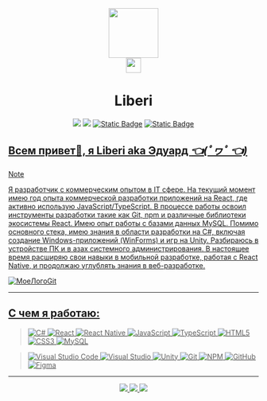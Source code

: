 <div id="header" align="center">
    <img src="https://i.giphy.com/media/v1.Y2lkPTc5MGI3NjExdGVpOG5iYXpmeHphN2Q0NnBrMnp6dnd4YmQyMG5zaDhxeDE4NDh5eCZlcD12MV9pbnRlcm5hbF9naWZfYnlfaWQmY3Q9Zw/DbXSzkKLzy96e3uukf/giphy.gif" width="100px"/>
    <br>
    <img src="https://i.giphy.com/media/v1.Y2lkPTc5MGI3NjExOTlvdHJhaHNna2pvMzA4Mmd3Z3l2Mjk2cWEybm9zODVrMHhmYmhtayZlcD12MV9pbnRlcm5hbF9naWZfYnlfaWQmY3Q9Zw/MYI6NK4JOGpOzOriEg/giphy.gif" height="30px"/>
    <h1><b>Liberi</b></h1>
    <div id="contacts" align="center">
      <a href="https://t.me/Lib_int"><img src="https://img.shields.io/badge/Telegram-2CA5E0?style=for-the-badge&logo=telegram&logoColor=white"></a>
      <a href="https://m.vk.com/lib_int47"><img src="https://img.shields.io/badge/вконтакте-%232E87FB.svg?&style=for-the-badge&logo=vk&logoColor=white"></a>
      <a href="mailto:7102axe@gmail.com"><img alt="Static Badge" src="https://img.shields.io/badge/Gmail-D14836?style=for-the-badge&logo=gmail&logoColor=white"></a>
      <a href="https://discordapp.com/users/391251969769078784/"><img alt="Static Badge" src="https://img.shields.io/badge/Discord-7289DA?style=for-the-badge&logo=discord&logoColor=white">
    </div>
</div>

## Всем привет👋, я Liberi aka Эдуард _👈(ﾟヮﾟ 👈)_
> [!NOTE]
> Я разработчик с коммерческим опытом в IT сфере. На текущий момент имею год опыта коммерческой разработки приложений на React, где активно использую JavaScript/TypeScript. 
> В процессе работы освоил инструменты разработки такие как Git, npm и различные библиотеки экосистемы React. Имею опыт работы с базами данных MySQL.
> Помимо основного стека, имею знания в области разработки на C#, включая создание Windows-приложений (WinForms) и игр на Unity. Разбираюсь в устройстве ПК и в азах системного администрирования.
> В настоящее время расширяю свои навыки в мобильной разработке, работая с React Native, и продолжаю углублять знания в веб-разработке.
>
> 
> ![МоеЛогоGit](https://github.com/Liberi/Liberi/assets/130091860/8fa705d8-7cfa-4dfc-80d4-8ed22eff985d)

---

<!-- Technologies -->

## C чем я работаю:

> ![C#](https://img.shields.io/badge/c%23-%23239120.svg?style=for-the-badge&logo=csharp&logoColor=white)
> ![React](https://img.shields.io/badge/react-%2320232a.svg?style=for-the-badge&logo=react&logoColor=%2361DAFB)
> ![React Native](https://img.shields.io/badge/react_native-%2320232a.svg?style=for-the-badge&logo=react&logoColor=%2361DAFB)
> ![JavaScript](https://img.shields.io/badge/javascript-%23323330.svg?style=for-the-badge&logo=javascript&logoColor=%23F7DF1E)
> ![TypeScript](https://img.shields.io/badge/typescript-%23007ACC.svg?style=for-the-badge&logo=typescript&logoColor=white)
> ![HTML5](https://img.shields.io/badge/html5-%23E34F26.svg?style=for-the-badge&logo=html5&logoColor=white)
> ![CSS3](https://img.shields.io/badge/css3-%231572B6.svg?style=for-the-badge&logo=css3&logoColor=white)
> ![MySQL](https://img.shields.io/badge/mysql-%2300f.svg?style=for-the-badge&logo=mysql&logoColor=white)

> ![Visual Studio Code](https://img.shields.io/badge/Visual%20Studio%20Code-0078d7.svg?style=for-the-badge&logo=visual-studio-code&logoColor=white)
> ![Visual Studio](https://img.shields.io/badge/Visual%20Studio-5C2D91.svg?style=for-the-badge&logo=visual-studio&logoColor=white)
> ![Unity](https://img.shields.io/badge/unity-%23000000.svg?style=for-the-badge&logo=unity&logoColor=white)
> ![Git](https://img.shields.io/badge/git-%23F05033.svg?style=for-the-badge&logo=git&logoColor=white)
> ![NPM](https://img.shields.io/badge/NPM-%23CB3837.svg?style=for-the-badge&logo=npm&logoColor=white)
> ![GitHub](https://img.shields.io/badge/github-%23121011.svg?style=for-the-badge&logo=github&logoColor=white)
> ![Figma](https://img.shields.io/badge/figma-%23F24E1E.svg?style=for-the-badge&logo=figma&logoColor=white)

<!-- >![TypeScript](https://img.shields.io/badge/typescript-%23007ACC.svg?style=for-the-badge&logo=typescript&logoColor=white) I'm not ready yet...  -->

---

<div id="stats" align="center">
  <img src="http://github-profile-summary-cards.vercel.app/api/cards/profile-details?username=Liberi&theme=github_dark">
  <img src="http://github-profile-summary-cards.vercel.app/api/cards/most-commit-language?username=Liberi&theme=github_dark">
  <img src="http://github-profile-summary-cards.vercel.app/api/cards/stats?username=Liberi&theme=github_dark">
</div>
